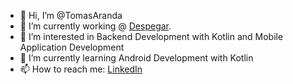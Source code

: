 - 👋 Hi, I’m @TomasAranda
- 🔭 I’m currently working @ [Despegar](https://investor.despegar.com/overview/default.aspx).
- 👀 I’m interested in Backend Development with Kotlin and Mobile Application Development
- 🌱 I’m currently learning Android Development with Kotlin
- 📫 How to reach me: [LinkedIn](https://www.linkedin.com/in/tomas-esteban-aranda/)

<!---
TomasAranda/TomasAranda is a ✨ special ✨ repository because its `README.md` (this file) appears on your GitHub profile.
You can click the Preview link to take a look at your changes.
--->
